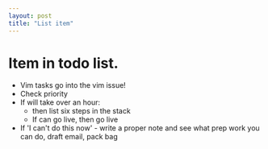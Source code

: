 ```yaml
--- 
layout: post
title: "List item" 
---
```



# Item in todo list. 
* Vim tasks go into the vim issue! 
* Check priority
* If will take over an hour:  
  * then list six steps in the stack 
  * If can go live, then go live 
* If 'I can't do this now' - write a proper note and see what prep work you can do, draft email, pack bag 
